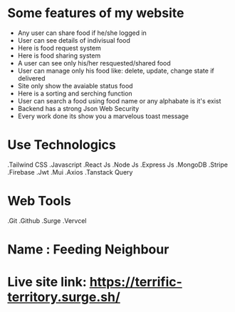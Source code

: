 
# Some features of my website
* Any user can share food if he/she logged in
* User can see details of indivisual food 
* Here is food request system 
* Here is food sharing system 
* A user can see only his/her resquested/shared food
* User can manage only his food like: delete, update, change state if delivered
* Site only show the avaiable status food
* Here is a sorting and serching function
* User can search a food using food name or any alphabate is it's exist
* Backend has a strong Json Web Security
* Every work done its show you a marvelous toast message

# Use Technologics
.Tailwind CSS .Javascript .React Js .Node Js .Express Js .MongoDB .Stripe .Firebase .Jwt .Mui .Axios .Tanstack Query

# Web Tools
.Git .Github .Surge .Vervcel

# Name : Feeding Neighbour

# Live site link: https://terrific-territory.surge.sh/
